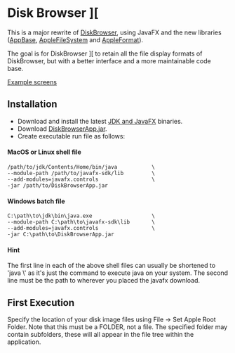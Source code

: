 # Disk Browser ][
This is a major rewrite of [DiskBrowser](https://github.com/dmolony/diskbrowser), using JavaFX and the new libraries ([AppBase](https://github.com/dmolony/AppBase), 
[AppleFileSystem](https://github.com/dmolony/AppleFileSystem) and 
[AppleFormat](https://github.com/dmolony/AppleFormat)).
  
The goal is for DiskBrowser ][ to retain all the file display formats of DiskBrowser, but  with a better interface and a more maintainable code base.

[Example screens](resources/screens.md)

## Installation
- Download and install the latest [JDK and JavaFX](https://jdk.java.net/) binaries.
- Download [DiskBrowserApp.jar](https://github.com/dmolony/DiskBrowser2/releases).
- Create executable run file as follows:  

#### MacOS or Linux shell file
```
/path/to/jdk/Contents/Home/bin/java           \
--module-path /path/to/javafx-sdk/lib         \
--add-modules=javafx.controls                 \
-jar /path/to/DiskBrowserApp.jar
```  

#### Windows batch file
```
C:\path\to\jdk\bin\java.exe                   \
--module-path C:\path\to\javafx-sdk\lib       \
--add-modules=javafx.controls                 \
-jar C:\path\to\DiskBrowserApp.jar
```

#### Hint
The first line in each of the above shell files can usually be shortened to 'java   \\' as it's just the command to execute java on your system. The second line must be the path to wherever you placed the javafx download.

## First Execution
Specify the location of your disk image files using File -> Set Apple Root Folder. Note that this must be a FOLDER, not a file. The specified folder may contain subfolders, these will all appear in the file tree within the application.
